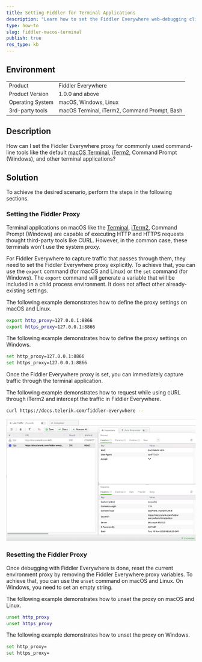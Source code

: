```yaml
---
title: Setting Fiddler for Terminal Applications
description: "Learn how to set the Fiddler Everywhere web-debugging client for terminals."
type: how-to
slug: fiddler-macos-terminal
publish: true
res_type: kb
---
```


## Environment

|   |   |
|---|---|
| Product   | Fiddler Everywhere |
| Product Version | 1.0.0 and above  |
| Operating System | macOS, Windows, Linux  |
| 3rd-party tools | macOS Terminal, iTerm2, Command Prompt, Bash |

## Description

How can I set the Fiddler Everywhere proxy for commonly used command-line tools like the default [macOS Terminal](https://en.wikipedia.org/wiki/Terminal_(macOS)), [iTerm2](https://www.iterm2.com/), Command Prompt (Windows), and other terminal applications?

## Solution

To achieve the desired scenario, perform the steps in the following sections.

### Setting the Fiddler Proxy

Terminal applications on macOS like the [Terminal](https://en.wikipedia.org/wiki/Terminal_(macOS)), [iTerm2](https://www.iterm2.com/), Command Prompt (Windows) are capable of executing HTTP and HTTPS requests thought third-party tools like CURL. However, in the common case, these terminals won't use the system proxy.

For Fiddler Everywhere to capture traffic that passes through them, they need to set the Fiddler Everywhere proxy explicitly. To achieve that, you can use the `export` command (for macOS and Linux) or the `set` command (for Windows). The `export` command will generate a variable that will be included in a child process environment. It does not affect other already-existing settings.

The following example demonstrates how to define the proxy settings on macOS and Linux.

```bash
export http_proxy=127.0.0.1:8866
export https_proxy=127.0.0.1:8866
```

The following example demonstrates how to define the proxy settings on Windows.

```bash
set http_proxy=127.0.0.1:8866
set https_proxy=127.0.0.1:8866
```

Once the Fiddler Everywhere proxy is set, you can immediately capture traffic through the terminal application.

The following example demonstrates how to request while using cURL through iTerm2 and intercept the traffic in Fiddler Everywhere.

```Bash
curl https://docs.telerik.com/fiddler-everywhere --
```

![Result from curl request in Fiddler Everywhere](../images/kb/macos-terminal/curl-traffic.png)

### Resetting the Fiddler Proxy

Once debugging with Fiddler Everywhere is done, reset the current environment proxy by removing the Fiddler Everywhere proxy variables. To achieve that, you can use the `unset` command on macOS and Linux. On Windows, you need to set an empty string.

The following example demonstrates how to unset the proxy on macOS and Linux.

```bash
unset http_proxy
unset https_proxy
```

The following example demonstrates how to unset the proxy on Windows.

```bash
set http_proxy=
set https_proxy=
```

